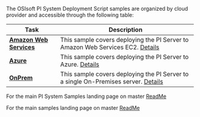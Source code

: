 The OSIsoft PI System Deployment Script samples are organized by cloud provider and accessible through the following table:

| Task                                       | Description                                                                                              |
| ------------------------------------------ | -------------------------------------------------------------------------------------------------------- |
| **<a href="AWS/">Amazon Web Services</a>** | This sample covers deploying the PI Server to Amazon Web Services EC2. <a href="AWS/">Details</a>        |
| **<a href="Azure/">Azure</a>**             | This sample covers deploying the PI Server to Azure. <a href="Azure/">Details</a>                        |
| **<a href="OnPrem/">OnPrem</a>**           | This sample covers deploying the PI Server to a single On-Premises server. <a href="OnPrem/">Details</a> |

For the main PI System Samples landing page on master [ReadMe](https://github.com/osisoft/OSI-Samples-PI-System)

For the main samples landing page on master [ReadMe](https://github.com/osisoft/OSI-Samples)
